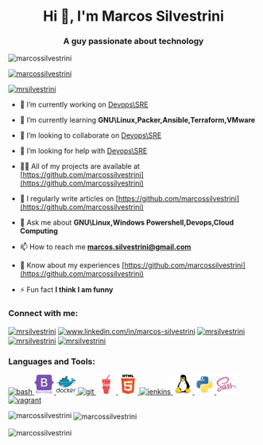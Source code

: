 <h1 align="center">Hi 👋, I'm Marcos Silvestrini</h1>
<h3 align="center">A guy passionate about technology</h3>

<p align="left"> <img src="https://komarev.com/ghpvc/?username=marcossilvestrini&label=Profile%20views&color=0e75b6&style=flat" alt="marcossilvestrini" /> </p>

<p align="left"> <a href="https://github.com/ryo-ma/github-profile-trophy"><img src="https://github-profile-trophy.vercel.app/?username=marcossilvestrini" alt="marcossilvestrini" /></a> </p>

<p align="left"> <a href="https://twitter.com/mrsilvestrini" target="blank"><img src="https://img.shields.io/twitter/follow/mrsilvestrini?logo=twitter&style=for-the-badge" alt="mrsilvestrini" /></a> </p>

- 🔭 I’m currently working on [Devops\SRE](https://github.com/marcossilvestrini)

- 🌱 I’m currently learning **GNU\Linux,Packer,Ansible,Terraform,VMware**

- 👯 I’m looking to collaborate on [Devops\SRE](https://github.com/marcossilvestrini)

- 🤝 I’m looking for help with [Devops\SRE](https://github.com/marcossilvestrini)

- 👨‍💻 All of my projects are available at [https://github.com/marcossilvestrini](https://github.com/marcossilvestrini)

- 📝 I regularly write articles on [https://github.com/marcossilvestrini](https://github.com/marcossilvestrini)

- 💬 Ask me about **GNU\Linux,Windows Powershell,Devops,Cloud Computing**

- 📫 How to reach me **marcos.silvestrini@gmail.com**

- 📄 Know about my experiences [https://github.com/marcossilvestrini](https://github.com/marcossilvestrini)

- ⚡ Fun fact **I think I am funny**

<h3 align="left">Connect with me:</h3>
<p align="left">
<a href="https://twitter.com/mrsilvestrini" target="blank"><img align="center" src="https://raw.githubusercontent.com/rahuldkjain/github-profile-readme-generator/master/src/images/icons/Social/twitter.svg" alt="mrsilvestrini" height="30" width="40" /></a>
<a href="https://linkedin.com/in/www.linkedin.com/in/marcos-silvestrini" target="blank"><img align="center" src="https://raw.githubusercontent.com/rahuldkjain/github-profile-readme-generator/master/src/images/icons/Social/linked-in-alt.svg" alt="www.linkedin.com/in/marcos-silvestrini" height="30" width="40" /></a>
<a href="https://stackoverflow.com/users/mrsilvestrini" target="blank"><img align="center" src="https://raw.githubusercontent.com/rahuldkjain/github-profile-readme-generator/master/src/images/icons/Social/stack-overflow.svg" alt="mrsilvestrini" height="30" width="40" /></a>
<a href="https://fb.com/mrsilvestrini" target="blank"><img align="center" src="https://raw.githubusercontent.com/rahuldkjain/github-profile-readme-generator/master/src/images/icons/Social/facebook.svg" alt="mrsilvestrini" height="30" width="40" /></a>
<a href="https://instagram.com/mrsilvestrini" target="blank"><img align="center" src="https://raw.githubusercontent.com/rahuldkjain/github-profile-readme-generator/master/src/images/icons/Social/instagram.svg" alt="mrsilvestrini" height="30" width="40" /></a>
</p>

<h3 align="left">Languages and Tools:</h3>
<p align="left"> <a href="https://www.gnu.org/software/bash/" target="_blank" rel="noreferrer"> <img src="https://www.vectorlogo.zone/logos/gnu_bash/gnu_bash-icon.svg" alt="bash" width="40" height="40"/> </a> <a href="https://getbootstrap.com" target="_blank" rel="noreferrer"> <img src="https://raw.githubusercontent.com/devicons/devicon/master/icons/bootstrap/bootstrap-plain-wordmark.svg" alt="bootstrap" width="40" height="40"/> </a> <a href="https://www.docker.com/" target="_blank" rel="noreferrer"> <img src="https://raw.githubusercontent.com/devicons/devicon/master/icons/docker/docker-original-wordmark.svg" alt="docker" width="40" height="40"/> </a> <a href="https://git-scm.com/" target="_blank" rel="noreferrer"> <img src="https://www.vectorlogo.zone/logos/git-scm/git-scm-icon.svg" alt="git" width="40" height="40"/> </a> <a href="https://gulpjs.com" target="_blank" rel="noreferrer"> <img src="https://raw.githubusercontent.com/devicons/devicon/master/icons/gulp/gulp-plain.svg" alt="gulp" width="40" height="40"/> </a> <a href="https://www.w3.org/html/" target="_blank" rel="noreferrer"> <img src="https://raw.githubusercontent.com/devicons/devicon/master/icons/html5/html5-original-wordmark.svg" alt="html5" width="40" height="40"/> </a> <a href="https://www.jenkins.io" target="_blank" rel="noreferrer"> <img src="https://www.vectorlogo.zone/logos/jenkins/jenkins-icon.svg" alt="jenkins" width="40" height="40"/> </a> <a href="https://www.linux.org/" target="_blank" rel="noreferrer"> <img src="https://raw.githubusercontent.com/devicons/devicon/master/icons/linux/linux-original.svg" alt="linux" width="40" height="40"/> </a> <a href="https://www.python.org" target="_blank" rel="noreferrer"> <img src="https://raw.githubusercontent.com/devicons/devicon/master/icons/python/python-original.svg" alt="python" width="40" height="40"/> </a> <a href="https://sass-lang.com" target="_blank" rel="noreferrer"> <img src="https://raw.githubusercontent.com/devicons/devicon/master/icons/sass/sass-original.svg" alt="sass" width="40" height="40"/> </a> <a href="https://www.vagrantup.com/" target="_blank" rel="noreferrer"> <img src="https://www.vectorlogo.zone/logos/vagrantup/vagrantup-icon.svg" alt="vagrant" width="40" height="40"/> </a> </p>

<p><img align="left" src="https://github-readme-stats.vercel.app/api/top-langs?username=marcossilvestrini&show_icons=true&locale=en&layout=compact" alt="marcossilvestrini" /></p>

<p>&nbsp;<img align="center" src="https://github-readme-stats.vercel.app/api?username=marcossilvestrini&show_icons=true&locale=en" alt="marcossilvestrini" /></p>

<p><img align="center" src="https://github-readme-streak-stats.herokuapp.com/?user=marcossilvestrini&" alt="marcossilvestrini" /></p>
